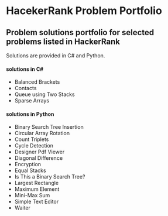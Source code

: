 # HacekerRank Problem Portfolio
## Problem solutions portfolio for selected problems listed in HackerRank

Solutions are provided in C# and Python.

#### solutions in C#
- Balanced Brackets
- Contacts
- Queue using Two Stacks
- Sparse Arrays

#### solutions in Python
- Binary Search Tree Insertion
- Circular Array Rotation
- Count Triplets
- Cycle Detection
- Designer Pdf Viewer
- Diagonal Difference
- Encryption
- Equal Stacks
- Is This a Binary Search Tree?
- Largest Rectangle
- Maximum Element
- Mini-Max Sum
- Simple Text Editor
- Waiter
